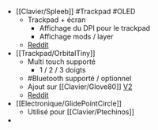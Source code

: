 - [[Clavier/Spleeb]] #Trackpad #OLED
	- Trackpad + écran
		- Affichage du DPI pour le trackpad
		- Affichage mods / layer
	- [Reddit](https://www.reddit.com/r/MechanicalKeyboards/comments/11xo8id/i_chased_the_endgame_to_the_point_where_i/)
- [[Trackpad/OrbitalTiny]]
	- Multi touch supporté
		- 1 / 2 / 3 doigts
	- #Bluetooth supporté / optionnel
	- Ajout sur [[Clavier/Glove80]] [V2](https://www.reddit.com/r/ErgoMechKeyboards/comments/11xlda7/glove80_orbital_trackpads/)
	- [Reddit](https://www.reddit.com/r/ErgoMechKeyboards/comments/113rfhm/orbital_tiny_trackpad_batch_one_has_shipped/)
- [[Electronique/GlidePointCircle]]
	- Utilisé pour [[Clavier/Ptechinos]]
-